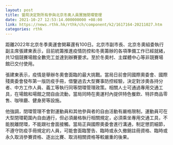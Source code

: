 ```yaml
---
layout: post
title: 當局決定對所有參與北京冬奧人員實施閉環管理
date: 2021-10-27 12:53:14.000000000 +08:00
link: https://news.rthk.hk/rthk/ch/component/k2/1617164-20211027.htm
categories: rthk
---
```


距離2022年北京冬季奧運會開幕還有100日。北京市副市長、北京冬奧組委執行副主席張建東表示，目前統籌推進疫情防控和冬奧籌辦的各項準備工作已經就緒，共12個競賽場館全數完工並達到辦賽要求。至於冬奧村、主媒體中心等非競賽場館已交付使用。

張建東表示，疫情是舉辦冬奧會面臨的最大挑戰。當局日前會同國際奧委會、國際殘奧委會發布第一版防疫手冊，借鑒過去大型賽事防控經驗，決定對涉奧各持分者、中方工作人員、義工等執行同等閉環管理政策。相關人士可通過專用交通工具，在場館和場館之間自由流動，當局同時在奧運村內提供特色餐飲、特許商品零售、咖啡廳、健身房等設施。

他強調，閉環管理不會對運動員和其他參與者的自由活動有嚴格限制，運動員可在大型閉環範圍內自由通行，但必須嚴格執行相關規定，必須乘坐專用交通工具，不能脫離閉環，不能跟社會面接觸。當局正與國際奧委會進行溝通，制定懲罰細節，不遵守防疫手冊規定的人員，可能會面臨警告、臨時或永久撤銷註冊資格、臨時或永久取消參賽資格、逐出比賽、取消相關資格等較嚴重的後果。
